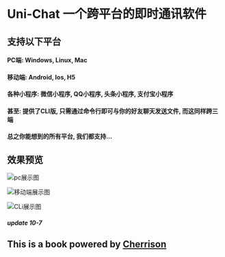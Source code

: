 # Uni-Chat 一个跨平台的即时通讯软件

## 支持以下平台
#### PC端: Windows, Linux, Mac
#### 移动端: Android, Ios, H5
#### 各种小程序: 微信小程序, QQ小程序, 头条小程序, 支付宝小程序
#### 甚至: 提供了CLI版, 只需通过命令行即可与你的好友聊天发送文件, 而这同样跨三端

**总之你能想到的所有平台, 我们都支持...**

## 效果预览

![pc展示图](https://s2.ax1x.com/2019/10/06/ucARyT.png)

![移动端展示图](https://s2.ax1x.com/2019/10/06/ucAxTH.png)

![CLi展示图](https://s2.ax1x.com/2019/10/06/ucQWCD.png)


##### update 10-7


## This is a book powered by [Cherrison](https://github.com/Cherrison)
